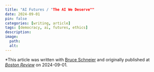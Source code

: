 ```yaml
---
title: "AI Futures / "The AI We Deserve""
date: 2024-09-01
pin: false
categories: [writing, article]
tags: [democracy, ai, futures, ethics]
description:
image:
  path:
  alt:
---
```


*This article was written with [Bruce Schneier](https://www.schneier.com) and originally published at *[Boston Review](https://www.bostonreview.net/issue/fall-2024/)* on 2024-09-01.
